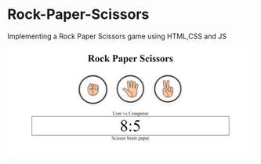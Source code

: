 # Rock-Paper-Scissors
Implementing a Rock Paper Scissors game using HTML,CSS and JS


![result](https://github.com/stefana24/Rock-Paper-Scissors/blob/master/result.JPG?raw=true)
